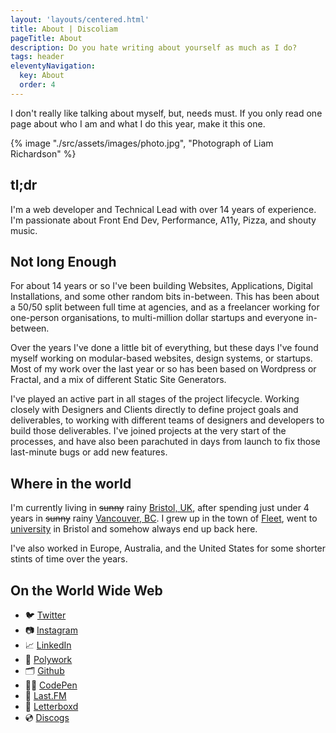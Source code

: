 ```yaml
---
layout: 'layouts/centered.html'
title: About | Discoliam
pageTitle: About
description: Do you hate writing about yourself as much as I do?
tags: header
eleventyNavigation:
  key: About
  order: 4
---
```


I don't really like talking about myself, but, needs must. If you only read one page about who I am and what I do this year, make it this one.

<div class="About__ImageWrapper">
  {% image "./src/assets/images/photo.jpg", "Photograph of Liam Richardson" %}
</div>

## tl;dr

I'm a web developer and Technical Lead with over 14 years of experience. I'm passionate about Front End Dev, Performance, A11y, Pizza, and shouty music.

## Not long Enough

For about 14 years or so I've been building Websites, Applications, Digital Installations, and some other random bits in-between. This has been about a 50/50 split between full time at agencies, and as a freelancer working for one-person organisations, to multi-million dollar startups and everyone in-between.

Over the years I've done a little bit of everything, but these days I've found myself working on modular-based websites, design systems, or startups. Most of my work over the last year or so has been based on Wordpress or Fractal, and a mix of different Static Site Generators.

I've played an active part in all stages of the project lifecycle. Working closely with Designers and Clients directly to define project goals and deliverables, to working with different teams of designers and developers to build those deliverables. I've joined projects at the very start of the processes, and have also been parachuted in days from launch to fix those last-minute bugs or add new features.

## Where in the world

I'm currently living in <del>sunny</del> rainy [Bristol, UK](https://en.wikipedia.org/wiki/Bristol), after spending just under 4 years in <del>sunny</del> rainy [Vancouver, BC](https://en.wikipedia.org/wiki/Vancouver). I grew up in the town of [Fleet](https://en.wikipedia.org/wiki/Fleet,_Hampshire), went to [university](https://www.uwe.ac.uk/) in Bristol and somehow always end up back here.

I've also worked in Europe, Australia, and the United States for some shorter stints of time over the years.

## On the World Wide Web

- 🐦 [Twitter](https://twitter.com/discoliam/)
- 📷 [Instagram](https://www.instagram.com/discoliam/)
- 📈 [LinkedIn](https://www.linkedin.com/in/liamrichardson/)
- 💼 [Polywork](https://www.polywork.com/discoliam)
- 🗂 [Github](https://github.com/discoliam/)
- 👨‍💻 [CodePen](https://codepen.io/discoliam/)
- 🥁 [Last.FM](https://www.last.fm/user/discoliam)
- 🍿 [Letterboxd](https://letterboxd.com/discoliam/)
- 💿 [Discogs](https://www.discogs.com/user/discoliam)
